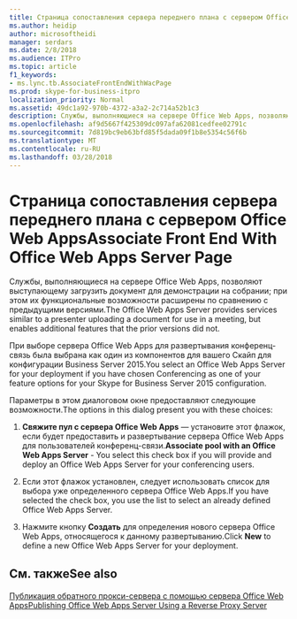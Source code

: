 ```yaml
---
title: Страница сопоставления сервера переднего плана с сервером Office Web Apps
ms.author: heidip
author: microsoftheidi
manager: serdars
ms.date: 2/8/2018
ms.audience: ITPro
ms.topic: article
f1_keywords:
- ms.lync.tb.AssociateFrontEndWithWacPage
ms.prod: skype-for-business-itpro
localization_priority: Normal
ms.assetid: 49dc1a92-970b-4372-a3a2-2c714a52b1c3
description: Службы, выполняющиеся на сервере Office Web Apps, позволяют выступающему загрузить документ для демонстрации на собрании; при этом их функциональные возможности расширены по сравнению с предыдущими версиями.
ms.openlocfilehash: af9d5667f425309dc097afa62081cedfee02791c
ms.sourcegitcommit: 7d819bc9eb63bfd85f5dada09f1b8e5354c56f6b
ms.translationtype: MT
ms.contentlocale: ru-RU
ms.lasthandoff: 03/28/2018
---
```

# <a name="associate-front-end-with-office-web-apps-server-page"></a><span data-ttu-id="69af3-103">Страница сопоставления сервера переднего плана с сервером Office Web Apps</span><span class="sxs-lookup"><span data-stu-id="69af3-103">Associate Front End With Office Web Apps Server Page</span></span>
 
<span data-ttu-id="69af3-104">Службы, выполняющиеся на сервере Office Web Apps, позволяют выступающему загрузить документ для демонстрации на собрании; при этом их функциональные возможности расширены по сравнению с предыдущими версиями.</span><span class="sxs-lookup"><span data-stu-id="69af3-104">The Office Web Apps Server provides services similar to a presenter uploading a document for use in a meeting, but enables additional features that the prior versions did not.</span></span>
  
<span data-ttu-id="69af3-105">При выборе сервера Office Web Apps для развертывания конференц-связь была выбрана как один из компонентов для вашего Скайп для конфигурации Business Server 2015.</span><span class="sxs-lookup"><span data-stu-id="69af3-105">You select an Office Web Apps Server for your deployment if you have chosen Conferencing as one of your feature options for your Skype for Business Server 2015 configuration.</span></span>
  
<span data-ttu-id="69af3-106">Параметры в этом диалоговом окне предоставляют следующие возможности.</span><span class="sxs-lookup"><span data-stu-id="69af3-106">The options in this dialog present you with these choices:</span></span>
  
1. <span data-ttu-id="69af3-107">**Свяжите пул с сервера Office Web Apps** — установите этот флажок, если будет предоставить и развертывание сервера Office Web Apps для пользователей конференц-связи.</span><span class="sxs-lookup"><span data-stu-id="69af3-107">**Associate pool with an Office Web Apps Server** - You select this check box if you will provide and deploy an Office Web Apps Server for your conferencing users.</span></span>
    
2. <span data-ttu-id="69af3-108">Если этот флажок установлен, следует использовать список для выбора уже определенного сервера Office Web Apps.</span><span class="sxs-lookup"><span data-stu-id="69af3-108">If you have selected the check box, you use the list to select an already defined Office Web Apps Server.</span></span>
    
3. <span data-ttu-id="69af3-109">Нажмите кнопку **Создать** для определения нового сервера Office Web Apps, относящегося к данному развертыванию.</span><span class="sxs-lookup"><span data-stu-id="69af3-109">Click **New** to define a new Office Web Apps Server for your deployment.</span></span>
    
## <a name="see-also"></a><span data-ttu-id="69af3-110">См. также</span><span class="sxs-lookup"><span data-stu-id="69af3-110">See also</span></span>

#### 

[<span data-ttu-id="69af3-111">Публикация обратного прокси-сервера с помощью сервера Office Web Apps</span><span class="sxs-lookup"><span data-stu-id="69af3-111">Publishing Office Web Apps Server Using a Reverse Proxy Server</span></span>](http://technet.microsoft.com/library/0babe39f-c4b9-46f0-995a-33dc99c2be03.aspx)

